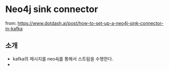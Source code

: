 # Neo4j sink connector

from: https://www.dotdash.ai/post/how-to-set-up-a-neo4j-sink-connector-in-kafka

## 소개

- kafka의 메시지를 neo4j를 통해서 스트림을 수행한다. 
- 